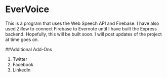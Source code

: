 # EverVoice

This is a program that uses the Web Speech API and Firebase. I have also used Zillow to connect Firebase to Evernote until I have built the Express backend. Hopefully, this will be built soon. I will post updates of the project at time goes on. 

##Additional Add-Ons
1. Twitter
2. Facebook
3. LinkedIn